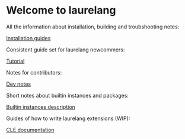 # Welcome to laurelang

All the information about installation, building and troubshooting notes:

[Installation guides](./installation.md)

Consistent guide set for laurelang newcommers:

[Tutorial](./tutorial/index.md)

Notes for contributors:

[Dev notes](./dev/index.md)

Short notes about builtin instances and packages:

[Builtin instances description](./builtin.md)

Guides of how to write laurelang extensions (WIP):

[CLE documentation](./cle/index.md)